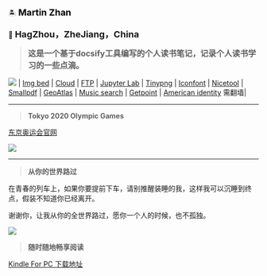 🏝️   <font color=#000000 size=4 > **Martin Zhan</font>**

🏡   **<font size=4 >HagZhou，ZheJiang，China**</font>


>**<font size=3>这是一个基于docsify工具编写的个人读书笔记，记录个人读书学习的一些点滴。</font>**

<img src = 'http://111.229.17.211:3389/imgs/2020/02/e76b6744f0350b95.jpg' /> | [Img bed]( http://111.229.17.211:3389/ ) | [Cloud]( http://118.25.73.169:666/index.php/login ) | [FTP](ftp://111.229.17.211/) | [Jupyter Lab]( http://111.229.17.211:9090/login?next=%2Flab%3F ) | [Tinypng](https://tinypng.com/) | [Iconfont](https://www.iconfont.cn/home/index) | [Nicetool](http://www.nicetool.net/) | [Smallpdf](https://smallpdf.com/) | [GeoAtlas](https://datav.aliyun.com/tools/atlas/#&lat=33.521903996156105&lng=104.29849999999999&zoom=4) | [Music  search](https://music.liuzhijin.cn/) | [Getpoint](http://api.map.baidu.com/lbsapi/getpoint/index.html) | [American identity](http://shenfendaquan.com/) 需翻墙|

***

> **Tokyo 2020 Olympic Games**

[东京奥运会官网](https://tokyo2020.org/zh/ ) 

<img src = 'http://111.229.17.211:3389/imgs/2020/02/a583be565d2c9bd8.jpg' />    

***

> **从你的世界路过**

在青春的列车上，如果你要提前下车，请别推醒装睡的我，这样我可以沉睡到终点，假装不知道你已经离开。

谢谢你，让我从你的全世界路过，愿你一个人的时候，也不孤独。 

<img src = 'http://111.229.17.211:3389/imgs/2020/03/40e7f399b85b97d3.png' />    



>  **随时随地畅享阅读**

 [Kindle For PC 下载地址](https://www.amazon.cn/gp/digital/fiona/kcp-landing-page/ref=klp_mn)

